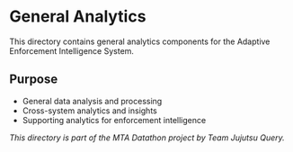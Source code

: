 # General Analytics

This directory contains general analytics components for the Adaptive Enforcement Intelligence System.

## Purpose
- General data analysis and processing
- Cross-system analytics and insights
- Supporting analytics for enforcement intelligence

*This directory is part of the MTA Datathon project by Team Jujutsu Query.*